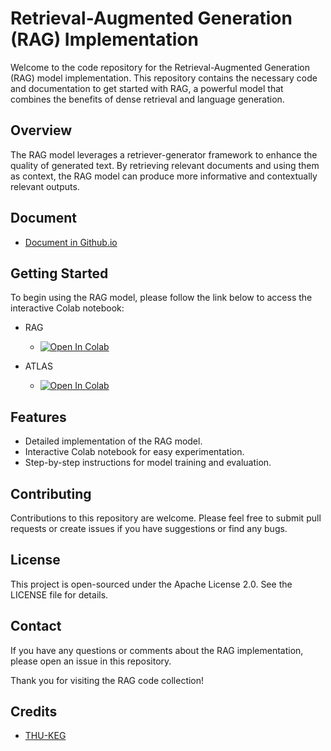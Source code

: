 # Retrieval-Augmented Generation (RAG) Implementation

Welcome to the code repository for the Retrieval-Augmented Generation (RAG) model implementation. This repository contains the necessary code and documentation to get started with RAG, a powerful model that combines the benefits of dense retrieval and language generation.

## Overview

The RAG model leverages a retriever-generator framework to enhance the quality of generated text. By retrieving relevant documents and using them as context, the RAG model can produce more informative and contextually relevant outputs.

## Document 

- <a href="https://danialpahlavan.github.io/RAG/">Document in Github.io </a>


## Getting Started

To begin using the RAG model, please follow the link below to access the interactive Colab notebook:

- RAG 
  
  - [![Open In Colab](https://colab.research.google.com/assets/colab-badge.svg)](https://colab.research.google.com/github/DanialPahlavan/RAG/blob/main/RAG.ipynb)


- ATLAS
  -  [![Open In Colab](https://colab.research.google.com/assets/colab-badge.svg)](https://colab.research.google.com/github/DanialPahlavan/RAG/blob/main/ATLAS.ipynb)

## Features

- Detailed implementation of the RAG model.
- Interactive Colab notebook for easy experimentation.
- Step-by-step instructions for model training and evaluation.

## Contributing

Contributions to this repository are welcome. Please feel free to submit pull requests or create issues if you have suggestions or find any bugs.

## License

This project is open-sourced under the Apache License 2.0. See the LICENSE file for details.

## Contact

If you have any questions or comments about the RAG implementation, please open an issue in this repository.

Thank you for visiting the RAG code collection!

## Credits

- [THU-KEG](https://github.com/THU-KEG/KoRC)



